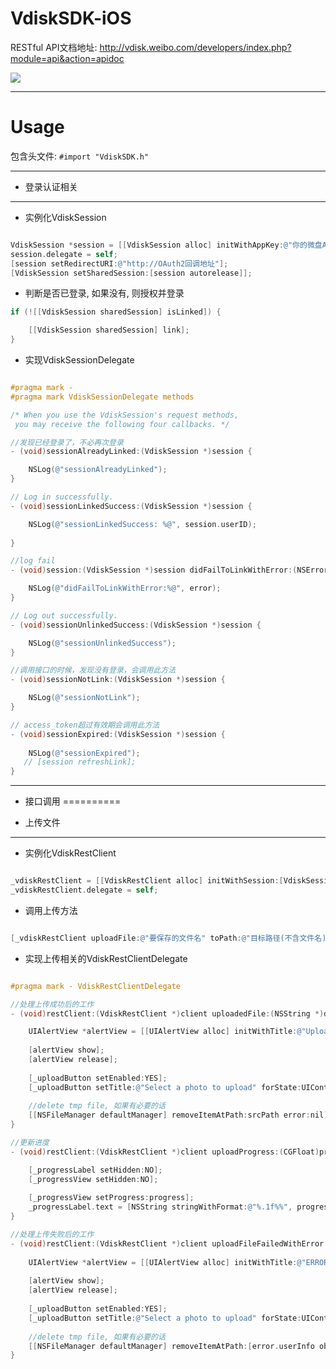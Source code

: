 VdiskSDK-iOS
============
RESTful API文档地址:
http://vdisk.weibo.com/developers/index.php?module=api&action=apidoc


[![](http://service.t.sina.com.cn/widget/qmd/1656360925/02781ba4/4.png)](http://weibo.com/u/1656360925?s=6uyXnP)

-----
Usage
=====

包含头文件: `#import "VdiskSDK.h"`

--------------
- 登录认证相关
--------------

- 实例化VdiskSession

```objective-c

VdiskSession *session = [[VdiskSession alloc] initWithAppKey:@"你的微盘AppKey" appSecret:@"你的微盘AppSecret" appRoot:@"sandbox"];
session.delegate = self;
[session setRedirectURI:@"http://OAuth2回调地址"];
[VdiskSession setSharedSession:[session autorelease]];

```

- 判断是否已登录, 如果没有, 则授权并登录


```objective-c
if (![[VdiskSession sharedSession] isLinked]) {

    [[VdiskSession sharedSession] link];
}
```


- 实现VdiskSessionDelegate

```objective-c

#pragma mark -
#pragma mark VdiskSessionDelegate methods

/* When you use the VdiskSession's request methods,
 you may receive the following four callbacks. */

//发现已经登录了，不必再次登录
- (void)sessionAlreadyLinked:(VdiskSession *)session {

    NSLog(@"sessionAlreadyLinked");
}

// Log in successfully.
- (void)sessionLinkedSuccess:(VdiskSession *)session {

    NSLog(@"sessionLinkedSuccess: %@", session.userID);
  
}

//log fail
- (void)session:(VdiskSession *)session didFailToLinkWithError:(NSError *)error {

    NSLog(@"didFailToLinkWithError:%@", error);
}

// Log out successfully.
- (void)sessionUnlinkedSuccess:(VdiskSession *)session {

    NSLog(@"sessionUnlinkedSuccess");
}

//调用接口的时候，发现没有登录，会调用此方法
- (void)sessionNotLink:(VdiskSession *)session {

    NSLog(@"sessionNotLink");
}

// access_token超过有效期会调用此方法
- (void)sessionExpired:(VdiskSession *)session {
    
    NSLog(@"sessionExpired");
   // [session refreshLink];
}
```

----------
- 接口调用
==========

- 上传文件
----------


- 实例化VdiskRestClient

```objective-c

_vdiskRestClient = [[VdiskRestClient alloc] initWithSession:[VdiskSession sharedSession]];
_vdiskRestClient.delegate = self;

```

- 调用上传方法

```objective-c

[_vdiskRestClient uploadFile:@"要保存的文件名" toPath:@"目标路径(不含文件名)" withParentRev:nil fromPath:@"本地文件全路径"];

```
- 实现上传相关的VdiskRestClientDelegate

```objective-c

#pragma mark - VdiskRestClientDelegate

//处理上传成功后的工作
- (void)restClient:(VdiskRestClient *)client uploadedFile:(NSString *)destPath from:(NSString *)srcPath metadata:(VdiskMetadata *)metadata {

    UIAlertView *alertView = [[UIAlertView alloc] initWithTitle:@"Upload success!" message:@"Please look at the metadata object" delegate:nil cancelButtonTitle:@"Okay" otherButtonTitles:nil];
    
    [alertView show];
    [alertView release];
    
    [_uploadButton setEnabled:YES];
    [_uploadButton setTitle:@"Select a photo to upload" forState:UIControlStateNormal];
    
    //delete tmp file, 如果有必要的话
    [[NSFileManager defaultManager] removeItemAtPath:srcPath error:nil];
}

//更新进度
- (void)restClient:(VdiskRestClient *)client uploadProgress:(CGFloat)progress forFile:(NSString *)destPath from:(NSString *)srcPath {

    [_progressLabel setHidden:NO];
    [_progressView setHidden:NO];
    
    [_progressView setProgress:progress];
    _progressLabel.text = [NSString stringWithFormat:@"%.1f%%", progress*100.0f];
}

//处理上传失败后的工作
- (void)restClient:(VdiskRestClient *)client uploadFileFailedWithError:(NSError *)error {
    
    UIAlertView *alertView = [[UIAlertView alloc] initWithTitle:@"ERROR!!" message:[NSString stringWithFormat:@"Error!\n----------------\nerrno:%d\n%@\%@\n----------------", error.code, error.localizedDescription, [error userInfo]] delegate:nil cancelButtonTitle:@"Okay" otherButtonTitles:nil];
    
    [alertView show];
    [alertView release];
    
    [_uploadButton setEnabled:YES];
    [_uploadButton setTitle:@"Select a photo to upload" forState:UIControlStateNormal];
       
    //delete tmp file, 如果有必要的话
    [[NSFileManager defaultManager] removeItemAtPath:[error.userInfo objectForKey:@"sourcePath"] error:nil];
}

```



